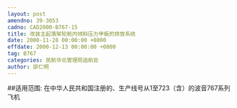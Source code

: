 ```yaml
---
layout: post
amendno: 39-3053
cadno: CAD2000-B767-15
title: 改装主起落架轮舱内倾斜压力甲板的排放系统
date: 2000-11-28 00:00:00 +0800
effdate: 2000-12-13 00:00:00 +0800
tag: B767
categories: 民航华北管理局适航处
author: 邵仁明
---
```


##适用范围:
在中华人民共和国注册的、生产线号从1至723（含）的波音767系列飞机

